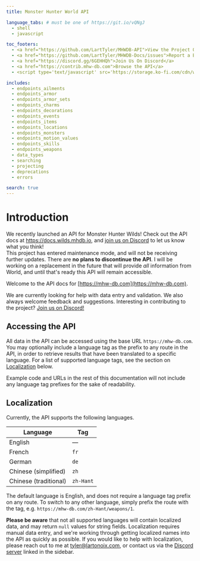 ```yaml
---
title: Monster Hunter World API

language_tabs: # must be one of https://git.io/vQNgJ
  - shell
  - javascript

toc_footers:
  - <a href="https://github.com/LartTyler/MHWDB-API">View the Project On GitHub</a>
  - <a href="https://github.com/LartTyler/MHWDB-Docs/issues">Report a Bug / Request a Feature</a>
  - <a href="https://discord.gg/6GEHHQh">Join Us On Discord</a>
  - <a href="https://contrib.mhw-db.com">Browse the API</a>
  - <script type='text/javascript' src='https://storage.ko-fi.com/cdn/widget/Widget_2.js'></script><script type='text/javascript'>kofiwidget2.init('Support us on Ko-fi', '#72a4f2', 'E1E41BOLDX');kofiwidget2.draw();</script> 

includes:
  - endpoints_ailments
  - endpoints_armor
  - endpoints_armor_sets
  - endpoints_charms
  - endpoints_decorations
  - endpoints_events
  - endpoints_items
  - endpoints_locations
  - endpoints_monsters
  - endpoints_motion_values
  - endpoints_skills
  - endpoints_weapons
  - data_types
  - searching
  - projecting
  - deprecations
  - errors

search: true
---
```


# Introduction
<aside class="notice">
We recently launched an API for Monster Hunter Wilds! Check out the API docs at
<a href="https://docs.wilds.mhdb.io">https://docs.wilds.mhdb.io</a>, and <a href="">join us on Discord</a> to let us
know what you think!
</aside>

<aside class="notice">
This project has entered maintenance mode, and will not be receiving further updates. There are
<strong>no plans to discontinue the API</strong>. I will be working on a replacement in the future that will provide
<em>all</em> information from World, and until that's ready this API will remain accessible.
</aside>

Welcome to the API docs for [https://mhw-db.com](https://mhw-db.com).

We are currently looking for help with data entry and validation. We also always welcome feedback and suggestions.
Interesting in contributing to the project? [Join us on Discord!](https://discord.gg/6GEHHQh)

## Accessing the API
All data in the API can be accessed using the base URL `https://mhw-db.com`. You may optionally include a language tag
as the prefix to any route in the API, in order to retrieve results that have been translated to a specific language.
For a list of supported language tags, see the section on [Localization](#localization) below.

Example code and URLs in the rest of this documentation will not include any language tag prefixes for the sake of
readability.

## Localization
Currently, the API supports the following languages.

|Language|Tag|
|---|---|
|English|&mdash;|
|French|`fr`|
|German|`de`|
|Chinese (simplified)|`zh`|
|Chinese (traditional)|`zh-Hant`|

The default language is English, and does not require a language tag prefix on any route. To switch to any other
language, simply prefix the route with the tag, e.g. `https://mhw-db.com/zh-Hant/weapons/1`.

**Please be aware** that not all supported languages will contain localized data, and may return `null` values for
string fields. Localization requires manual data entry, and we're working through getting localized names into the API
as quickly as possible. If you would like to help with localization, please reach out to me at
[tyler@lartonoix.com](mailto:tyler@lartonoix.com), or contact us via the [Discord server](https://discord.gg/6GEHHQh)
linked in the sidebar.